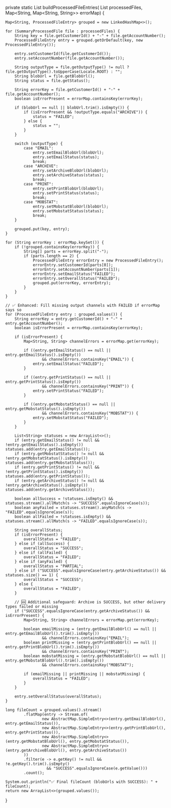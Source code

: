 private static List<ProcessedFileEntry> buildProcessedFileEntries(
        List<SummaryProcessedFile> processedFiles,
        Map<String, Map<String, String>> errorMap) {

    Map<String, ProcessedFileEntry> grouped = new LinkedHashMap<>();

    for (SummaryProcessedFile file : processedFiles) {
        String key = file.getCustomerId() + "-" + file.getAccountNumber();
        ProcessedFileEntry entry = grouped.getOrDefault(key, new ProcessedFileEntry());

        entry.setCustomerId(file.getCustomerId());
        entry.setAccountNumber(file.getAccountNumber());

        String outputType = file.getOutputType() != null ? file.getOutputType().toUpperCase(Locale.ROOT) : "";
        String blobUrl = file.getBlobUrl();
        String status = file.getStatus();

        String errorKey = file.getCustomerId() + "-" + file.getAccountNumber();
        boolean isErrorPresent = errorMap.containsKey(errorKey);

        if (blobUrl == null || blobUrl.trim().isEmpty()) {
            if (isErrorPresent && !outputType.equals("ARCHIVE")) {
                status = "FAILED";
            } else {
                status = "";
            }
        }

        switch (outputType) {
            case "EMAIL":
                entry.setEmailBlobUrl(blobUrl);
                entry.setEmailStatus(status);
                break;
            case "ARCHIVE":
                entry.setArchiveBlobUrl(blobUrl);
                entry.setArchiveStatus(status);
                break;
            case "PRINT":
                entry.setPrintBlobUrl(blobUrl);
                entry.setPrintStatus(status);
                break;
            case "MOBSTAT":
                entry.setMobstatBlobUrl(blobUrl);
                entry.setMobstatStatus(status);
                break;
        }

        grouped.put(key, entry);
    }

    for (String errorKey : errorMap.keySet()) {
        if (!grouped.containsKey(errorKey)) {
            String[] parts = errorKey.split("-");
            if (parts.length == 2) {
                ProcessedFileEntry errorEntry = new ProcessedFileEntry();
                errorEntry.setCustomerId(parts[0]);
                errorEntry.setAccountNumber(parts[1]);
                errorEntry.setEmailStatus("FAILED");
                errorEntry.setOverallStatus("FAILED");
                grouped.put(errorKey, errorEntry);
            }
        }
    }

    // ✅ Enhanced: Fill missing output channels with FAILED if errorMap says so
    for (ProcessedFileEntry entry : grouped.values()) {
        String errorKey = entry.getCustomerId() + "-" + entry.getAccountNumber();
        boolean isErrorPresent = errorMap.containsKey(errorKey);

        if (isErrorPresent) {
            Map<String, String> channelErrors = errorMap.get(errorKey);

            if ((entry.getEmailStatus() == null || entry.getEmailStatus().isEmpty())
                    && channelErrors.containsKey("EMAIL")) {
                entry.setEmailStatus("FAILED");
            }

            if ((entry.getPrintStatus() == null || entry.getPrintStatus().isEmpty())
                    && channelErrors.containsKey("PRINT")) {
                entry.setPrintStatus("FAILED");
            }

            if ((entry.getMobstatStatus() == null || entry.getMobstatStatus().isEmpty())
                    && channelErrors.containsKey("MOBSTAT")) {
                entry.setMobstatStatus("FAILED");
            }
        }

        List<String> statuses = new ArrayList<>();
        if (entry.getEmailStatus() != null && !entry.getEmailStatus().isEmpty()) statuses.add(entry.getEmailStatus());
        if (entry.getMobstatStatus() != null && !entry.getMobstatStatus().isEmpty()) statuses.add(entry.getMobstatStatus());
        if (entry.getPrintStatus() != null && !entry.getPrintStatus().isEmpty()) statuses.add(entry.getPrintStatus());
        if (entry.getArchiveStatus() != null && !entry.getArchiveStatus().isEmpty()) statuses.add(entry.getArchiveStatus());

        boolean allSuccess = !statuses.isEmpty() && statuses.stream().allMatch(s -> "SUCCESS".equalsIgnoreCase(s));
        boolean anyFailed = statuses.stream().anyMatch(s -> "FAILED".equalsIgnoreCase(s));
        boolean allFailed = !statuses.isEmpty() && statuses.stream().allMatch(s -> "FAILED".equalsIgnoreCase(s));

        String overallStatus;
        if (isErrorPresent) {
            overallStatus = "FAILED";
        } else if (allSuccess) {
            overallStatus = "SUCCESS";
        } else if (allFailed) {
            overallStatus = "FAILED";
        } else if (anyFailed) {
            overallStatus = "PARTIAL";
        } else if ("SUCCESS".equalsIgnoreCase(entry.getArchiveStatus()) && statuses.size() == 1) {
            overallStatus = "SUCCESS";
        } else {
            overallStatus = "FAILED";
        }

        // 🆕 Additional safeguard: Archive is SUCCESS, but other delivery types failed or missing
        if ("SUCCESS".equalsIgnoreCase(entry.getArchiveStatus()) && isErrorPresent) {
            Map<String, String> channelErrors = errorMap.get(errorKey);

            boolean emailMissing = (entry.getEmailBlobUrl() == null || entry.getEmailBlobUrl().trim().isEmpty())
                    && channelErrors.containsKey("EMAIL");
            boolean printMissing = (entry.getPrintBlobUrl() == null || entry.getPrintBlobUrl().trim().isEmpty())
                    && channelErrors.containsKey("PRINT");
            boolean mobstatMissing = (entry.getMobstatBlobUrl() == null || entry.getMobstatBlobUrl().trim().isEmpty())
                    && channelErrors.containsKey("MOBSTAT");

            if (emailMissing || printMissing || mobstatMissing) {
                overallStatus = "FAILED";
            }
        }

        entry.setOverallStatus(overallStatus);
    }

    long fileCount = grouped.values().stream()
            .flatMap(entry -> Stream.of(
                    new AbstractMap.SimpleEntry<>(entry.getEmailBlobUrl(), entry.getEmailStatus()),
                    new AbstractMap.SimpleEntry<>(entry.getPrintBlobUrl(), entry.getPrintStatus()),
                    new AbstractMap.SimpleEntry<>(entry.getMobstatBlobUrl(), entry.getMobstatStatus()),
                    new AbstractMap.SimpleEntry<>(entry.getArchiveBlobUrl(), entry.getArchiveStatus())
            ))
            .filter(e -> e.getKey() != null && !e.getKey().trim().isEmpty()
                      && "SUCCESS".equalsIgnoreCase(e.getValue()))
            .count();

    System.out.println("✅ Final fileCount (blobUrls with SUCCESS): " + fileCount);
    return new ArrayList<>(grouped.values());
}
